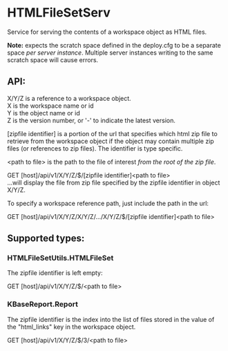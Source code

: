 HTMLFileSetServ
===============

Service for serving the contents of a workspace object as HTML files.

**Note:** expects the scratch space defined in the deploy.cfg to be a separate
space *per server instance*. Multiple server instances writing to the same
scratch space will cause errors.

API:
----

X/Y/Z is a reference to a workspace object.  
X is the workspace name or id  
Y is the object name or id  
Z is the version number, or '-' to indicate the latest version.

[zipfile identifier] is a portion of the url that specifies which
html zip file to retrieve from the workspace object if the object may contain
multiple zip files (or references to zip files). The identifier is type
specific.

&lt;path to file&gt; is the path to the file of interest *from the root of the
zip file*.

GET [host]/api/v1/X/Y/Z/$/[zipfile identifier]&lt;path to file&gt;  
...will display the file from zip file specified by the zipfile identifier in
object X/Y/Z.

To specify a workspace reference path, just include the path in the url:

GET [host]/api/v1/X/Y/Z/X/Y/Z/.../X/Y/Z/$/[zipfile identifier]&lt;path to file&gt;

Supported types:
----------------

### HTMLFileSetUtils.HTMLFileSet

The zipfile identifier is left empty:

GET [host]/api/v1/X/Y/Z/$/&lt;path to file&gt;

### KBaseReport.Report

The zipfile identifier is the index into the list of files stored in the value
of the "html_links" key in the workspace object.

GET [host]/api/v1/X/Y/Z/$/3/&lt;path to file&gt;


